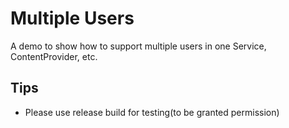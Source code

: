 # Multiple Users

A demo to show how to support multiple users in one Service, ContentProvider, etc.

## Tips

- Please use release build for testing(to be granted permission)
